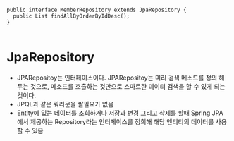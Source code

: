 <pre>
<code>
public interface MemberRepository extends JpaRepository<Member, Integer> {
  public List<Member> findAllByOrderByIdDesc();
}
</code>
</pre>

# JpaRepository
* JPARepositoy는 인터페이스이다. JPARepositoy는 미리 검색 메소드를 정의 해 두는 것으로, 메소드를 호출하는 것만으로 스마트한 데이터 검색을 할 수 있게 되는 것이다.
* JPQL과 같은 쿼리문을 짤필요가 없음
* Entity에 있는 데이터를 조회하거나 저장과 변경 그리고 삭제를 할때 Spring JPA에서 제공하는 Repository라는 인터페이스를 정희해 해당 엔티티의 데이터를 사용할 수 있음
